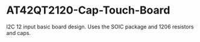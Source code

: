 # AT42QT2120-Cap-Touch-Board

I2C 12 input basic board design. Uses the SOIC package and 1206 resistors and caps.
